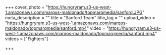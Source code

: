 +++
cover_photo = "https://hungryram.s3-us-west-1.amazonaws.com/marqos-maldonado/topmarqmedia/sanford.JPG"
meta_description = ""
title = "Sanford Team"
title_tag = ""
upload_video = "https://hungryram.s3-us-west-1.amazonaws.com/marqos-maldonado/topmarqmedia/sanford.mp4"
video = "https://hungryram.s3-us-west-1.amazonaws.com/marqos-maldonado/topmarqmedia/sanford.mp4"
videos = ["Fighters"]

+++
